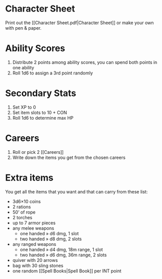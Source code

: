 # Character Sheet
Print out the [[Character Sheet.pdf|Character Sheet]] or make your own with pen & paper.
# Ability Scores
1. Distribute 2 points among ability scores, you can spend both points in one ability
2. Roll 1d6 to assign a 3rd point randomly
# Secondary Stats
1. Set XP to 0
2. Set item slots to 10 + CON
3. Roll 1d6 to determine max HP
# Careers
1. Roll or pick 2 [[Careers]]
2. Write down the items you get from the chosen careers
# Extra items
You get all the items that you want and that can carry from these list:
- 3d6×10 coins
- 2 rations
- 50’ of rope
- 2 torches
- up to 7 armor pieces 
- any melee weapons
	- one handed » d6 dmg, 1 slot
	- two handed » d8 dmg, 2 slots
- any ranged weapons
	- one handed » d4 dmg, 18m range, 1 slot
	- two handed » d6 dmg, 36m range, 2 slots
- quiver with 20 arrows
- bag with 30 sling stones
- one random [[Spell Books|Spell Book]] per INT point